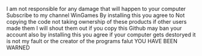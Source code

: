 I am not responsible for any damage that will happen to your computer
Subscribe to my channel WinGames
By installing this you agree to Not copying the code not taking ownership of these products if other users made them I will shout them out if you copy this Github may ban your account also by installing this you agree if your computer gets destoryed it is not my fault or the creator of the programs falut YOU HAVE BEEN WARNED
